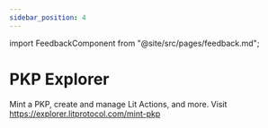```yaml
---
sidebar_position: 4
---
```


import FeedbackComponent from "@site/src/pages/feedback.md";

# PKP Explorer

Mint a PKP, create and manage Lit Actions, and more. Visit https://explorer.litprotocol.com/mint-pkp
<FeedbackComponent/>
